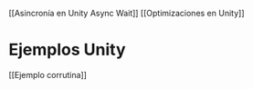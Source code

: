 [[Asincronía en Unity Async Wait]]
[[Optimizaciones en Unity]]

# Ejemplos Unity
[[Ejemplo corrutina]]

